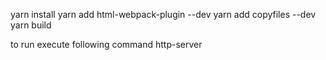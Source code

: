 yarn install
yarn add html-webpack-plugin --dev
yarn add copyfiles --dev
yarn build 


to run execute following command
http-server